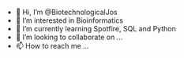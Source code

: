 - 👋 Hi, I’m @BiotechnologicalJos
- 👀 I’m interested in Bioinformatics
- 🌱 I’m currently learning Spotfire, SQL and Python
- 💞️ I’m looking to collaborate on ...
- 📫 How to reach me ...
